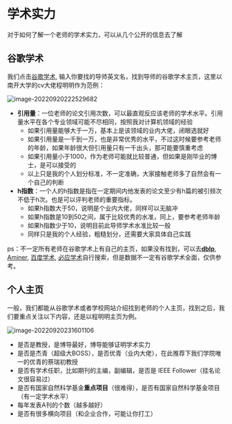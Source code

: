# 学术实力

对于如何了解一个老师的学术实力，可以从几个公开的信息去了解

## 谷歌学术

我们点击[谷歌学术](https://scholar.google.com.hk/?hl=zh-CN), 输入你要找的导师英文名，找到导师的谷歌学术主页，这里以南开大学的cv大佬程明明作为范例：

![image-20220920222529682](https://jhfaoisehoiew.oss-cn-beijing.aliyuncs.com/img/image-20220920222529682.png)

- **引用量**：一位老师的论文引用次数，可以最直观反应该老师的学术水平。引用量水平在各个专业领域可能不尽相同，按照我对计算机领域的经验
  - 如果引用量能够大于一万，基本上是该领域的业内大佬，闭眼选就好
  - 如果引用量是一千到一万，也是非常优秀的水平，不过这时候要参考老师的年龄，如果年龄很大但引用量只有一千出头，那可能要慎重考虑
  - 如果引用量小于1000，作为老师可能就比较普通，但如果是刚毕业的博士，是可以接受的
  - 以上只是我的个人划分标准，不一定准确，大家接触老师多了自然会有一个自己的判断
- **h指数**：一个人的h指数是指在一定期间内他发表的论文至少有h篇的被引频次不低于h次。也是可以评判老师的重要指标。
  - 如果h指数大于50，说明是个业内大佬，同样可以无脑冲
  - 如果h指数是10到50之间，属于比较优秀的水准，同上，要参考老师年龄
  - 如果h指数少于10，说明目前此导师学术水准比较一般
  - 同样只是我的个人经验，粗糙划分，还需要大家具体自己实践

ps：不一定所有老师在谷歌学术上有自己的主页，如果没有找到，可以去[**dblp**](https://dblp.org/), [Aminer](https://www.aminer.cn/), [百度学术](https://xueshu.baidu.com/), [必应学术](https://cn.bing.com/academic?mkt=zh-CN)自行搜索，但是数据不一定有谷歌学术全面，仅供参考。

## 个人主页

一般，我们都能从谷歌学术或者学校网站介绍找到老师的个人主页，找到之后，我们要重点关注以下内容，还是以程明明主页为例。

![image-20220920231601106](https://jhfaoisehoiew.oss-cn-beijing.aliyuncs.com/img/image-20220920231601106.png)

- 是否是教授，是博导最好，博导能够证明学术实力
- 是否是杰青（超级大BOSS），是否优青（业内大佬），在此推荐下我们学院唯一的优青的蔡瑞初教授
- 是否有学术任职，比如期刊的主编，副编辑，是否是 IEEE Follower（挂名论文很容易过）
- 是否有国家自然科学基金**重点项目**（很难得），是否有国家自然科学基金项目（有一定学术水平）
- 每年发表A刊的个数（越多越好）
- 是否有很多横向项目（和企业合作，可能让你打工）